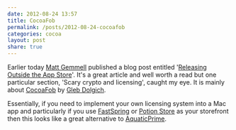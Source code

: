 ```yaml
---
date: 2012-08-24 13:57
title: CocoaFob
permalink: /posts/2012-08-24-cocoafob
categories: cocoa
layout: post
share: true
---
```


Earlier today [Matt Gemmell](https://twitter.com/mattgemmell) published a blog post entitled '[Releasing Outside the App Store](http://mattgemmell.com/2012/08/24/releasing-outside-the-app-store/)'. It's a great article and well worth a read but one particular section, 'Scary crypto and licensing', caught my eye. It is mainly about [CocoaFob](https://github.com/glebd/cocoafob/) by [Gleb Dolgich](https://twitter.com/glebd).

Essentially, if you need to implement your own licensing system into a Mac app and particularly if you use [FastSpring](http://fastspring.com/) or [Potion Store](http://www.potionfactory.com/potionstore) as your storefront then this looks like a great alternative to [AquaticPrime](http://www.aquaticmac.com).
